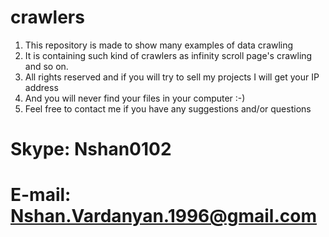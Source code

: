 # crawlers
1. This repository is made to show many examples of data crawling
2. It is containing such kind of crawlers as infinity scroll page's crawling and so on.
3. All rights reserved and if you will try to sell my projects I will get your IP address 
4. And you will never find your files in your computer :-)
5. Feel free to contact me if you have any suggestions and/or questions
# Skype: Nshan0102
# E-mail: Nshan.Vardanyan.1996@gmail.com
